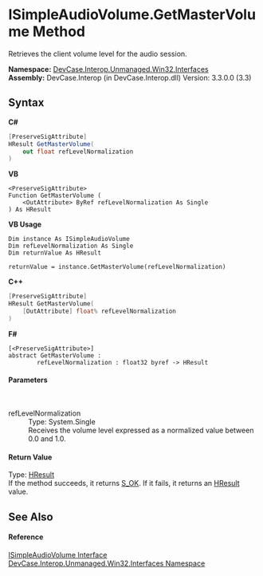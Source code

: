 # ISimpleAudioVolume.GetMasterVolume Method 
 

Retrieves the client volume level for the audio session.

**Namespace:**&nbsp;<a href="N_DevCase_Interop_Unmanaged_Win32_Interfaces">DevCase.Interop.Unmanaged.Win32.Interfaces</a><br />**Assembly:**&nbsp;DevCase.Interop (in DevCase.Interop.dll) Version: 3.3.0.0 (3.3)

## Syntax

**C#**<br />
``` C#
[PreserveSigAttribute]
HResult GetMasterVolume(
	out float refLevelNormalization
)
```

**VB**<br />
``` VB
<PreserveSigAttribute>
Function GetMasterVolume ( 
	<OutAttribute> ByRef refLevelNormalization As Single
) As HResult
```

**VB Usage**<br />
``` VB Usage
Dim instance As ISimpleAudioVolume
Dim refLevelNormalization As Single
Dim returnValue As HResult

returnValue = instance.GetMasterVolume(refLevelNormalization)
```

**C++**<br />
``` C++
[PreserveSigAttribute]
HResult GetMasterVolume(
	[OutAttribute] float% refLevelNormalization
)
```

**F#**<br />
``` F#
[<PreserveSigAttribute>]
abstract GetMasterVolume : 
        refLevelNormalization : float32 byref -> HResult 

```


#### Parameters
&nbsp;<dl><dt>refLevelNormalization</dt><dd>Type: System.Single<br />Receives the volume level expressed as a normalized value between 0.0 and 1.0.</dd></dl>

#### Return Value
Type: <a href="T_DevCase_Interop_Unmanaged_Win32_Enums_HResult">HResult</a><br />If the method succeeds, it returns <a href="T_DevCase_Interop_Unmanaged_Win32_Enums_HResult">S_OK</a>. If it fails, it returns an <a href="T_DevCase_Interop_Unmanaged_Win32_Enums_HResult">HResult</a> value.

## See Also


#### Reference
<a href="T_DevCase_Interop_Unmanaged_Win32_Interfaces_ISimpleAudioVolume">ISimpleAudioVolume Interface</a><br /><a href="N_DevCase_Interop_Unmanaged_Win32_Interfaces">DevCase.Interop.Unmanaged.Win32.Interfaces Namespace</a><br />